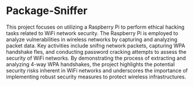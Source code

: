 # Package-Sniffer
This project focuses on utilizing a Raspberry Pi to perform ethical hacking tasks related to WiFi network security. The
Raspberry Pi is employed to analyze vulnerabilities in wireless networks by capturing and analyzing packet data. Key
activities include snifng network packets, capturing WPA handshake fles, and conducting password cracking attempts
to assess the security of WiFi networks. By demonstrating the process of extracting and analyzing 4-way WPA
handshakes, the project highlights the potential security risks inherent in WiFi networks and underscores the importance
of implementing robust security measures to protect wireless infrastructures.
